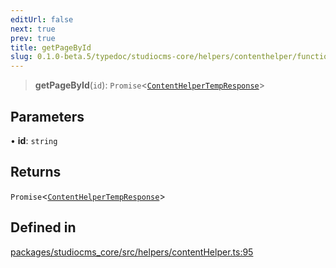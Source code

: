 ```yaml
---
editUrl: false
next: true
prev: true
title: getPageById
slug: 0.1.0-beta.5/typedoc/studiocms-core/helpers/contenthelper/functions/getpagebyid
---
```


> **getPageById**(`id`): `Promise`\<[`ContentHelperTempResponse`](/0.1.0-beta.5/typedoc/studiocms-core/helpers/contenthelper/type-aliases/contenthelpertempresponse/)>

## Parameters

• **id**: `string`

## Returns

`Promise`\<[`ContentHelperTempResponse`](/0.1.0-beta.5/typedoc/studiocms-core/helpers/contenthelper/type-aliases/contenthelpertempresponse/)>

## Defined in

[packages/studiocms\_core/src/helpers/contentHelper.ts:95](https://github.com/astrolicious/studiocms/tree/main/packages/studiocms_core/src/helpers/contentHelper.ts#L95)
